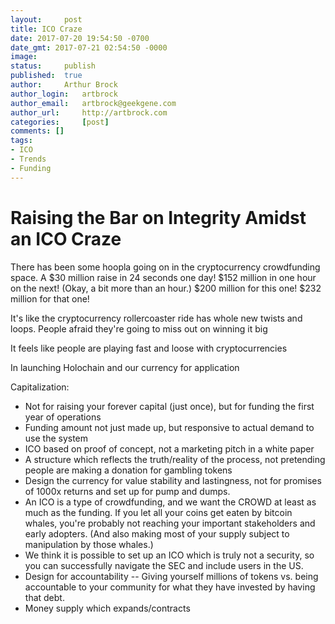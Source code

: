 ```yaml
---
layout: 	post
title: ICO Craze
date: 2017-07-20 19:54:50 -0700
date_gmt: 2017-07-21 02:54:50 -0000
image: 		
status: 	publish
published: 	true
author: 	Arthur Brock
author_login: 	artbrock
author_email: 	artbrock@geekgene.com
author_url: 	http://artbrock.com
categories: 	[post]
comments: []
tags:
- ICO
- Trends
- Funding
---
```


# Raising the Bar on Integrity Amidst an ICO Craze

There has been some hoopla going on in the cryptocurrency crowdfunding space. A \$30 million raise in 24 seconds one day! \$152 million in one hour on the next! (Okay, a bit more than an hour.) \$200 million for this one! \$232 million for that one!

It's like the cryptocurrency rollercoaster ride has whole new twists and loops. People afraid they're going to miss out on winning it big

It feels like people are playing fast and loose with cryptocurrencies

In launching Holochain and our currency for application


Capitalization:
 - Not for raising your forever capital (just once), but for funding the first year of operations
 - Funding amount not just made up, but responsive to actual demand to use the system
 - ICO based on proof of concept, not a marketing pitch in a white paper
 - A structure which reflects the truth/reality of the process, not pretending people are making a donation for gambling tokens
 - Design the currency for value stability and lastingness, not for promises of 1000x returns and set up for pump and dumps.
 - An ICO is a type of crowdfunding, and we want the CROWD at least as much as the funding. If you let all your coins get eaten by bitcoin whales, you're probably not reaching your important stakeholders and early adopters. (And also making most of your supply subject to manipulation by those whales.)
 - We think it is possible to set up an ICO which is truly not a security, so you can successfully navigate the SEC and include users in the US.
 - Design for accountability -- Giving yourself millions of tokens vs. being accountable to your community for what they have invested by having that debt.
 - Money supply which expands/contracts
